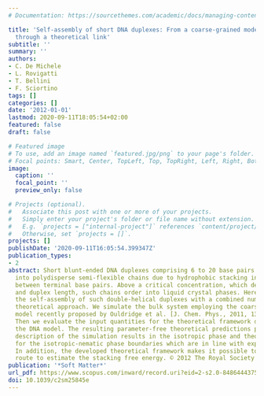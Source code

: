 ```yaml
---
# Documentation: https://sourcethemes.com/academic/docs/managing-content/

title: 'Self-assembly of short DNA duplexes: From a coarse-grained model to experiments
  through a theoretical link'
subtitle: ''
summary: ''
authors:
- C. De Michele
- L. Rovigatti
- T. Bellini
- F. Sciortino
tags: []
categories: []
date: '2012-01-01'
lastmod: 2020-09-11T18:05:54+02:00
featured: false
draft: false

# Featured image
# To use, add an image named `featured.jpg/png` to your page's folder.
# Focal points: Smart, Center, TopLeft, Top, TopRight, Left, Right, BottomLeft, Bottom, BottomRight.
image:
  caption: ''
  focal_point: ''
  preview_only: false

# Projects (optional).
#   Associate this post with one or more of your projects.
#   Simply enter your project's folder or file name without extension.
#   E.g. `projects = ["internal-project"]` references `content/project/deep-learning/index.md`.
#   Otherwise, set `projects = []`.
projects: []
publishDate: '2020-09-11T16:05:54.399347Z'
publication_types:
- 2
abstract: Short blunt-ended DNA duplexes comprising 6 to 20 base pairs self-assemble
  into polydisperse semi-flexible chains due to hydrophobic stacking interactions
  between terminal base pairs. Above a critical concentration, which depends on temperature
  and duplex length, such chains order into liquid crystal phases. Here, we investigate
  the self-assembly of such double-helical duplexes with a combined numerical and
  theoretical approach. We simulate the bulk system employing the coarse-grained DNA
  model recently proposed by Ouldridge et al. [J. Chem. Phys., 2011, 134, 08501].
  Then we evaluate the input quantities for the theoretical framework directly from
  the DNA model. The resulting parameter-free theoretical predictions provide an accurate
  description of the simulation results in the isotropic phase and theoretical values
  for the isotropic-nematic phase boundaries which are in line with experimental findings.
  In addition, the developed theoretical framework makes it possible to provide a
  route to estimate the stacking free energy. © 2012 The Royal Society of Chemistry.
publication: '*Soft Matter*'
url_pdf: https://www.scopus.com/inward/record.uri?eid=2-s2.0-84864443758&doi=10.1039%2fc2sm25845e&partnerID=40&md5=92250abf0bb68e77d635cb20805e7e31
doi: 10.1039/c2sm25845e
---
```


